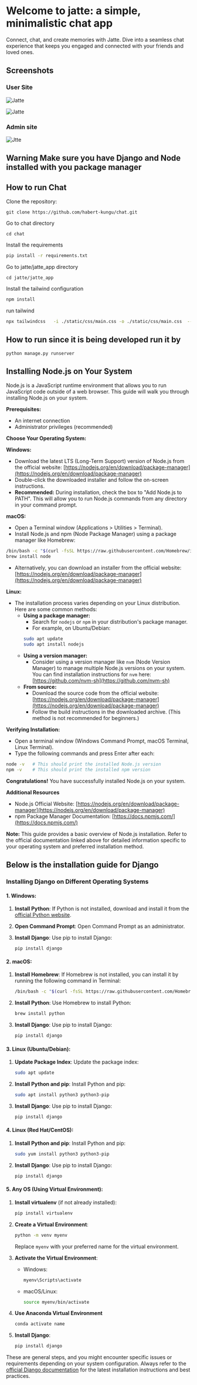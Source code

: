
# Welcome to jatte: a simple, minimalistic chat app
Connect, chat, and create memories with Jatte. Dive into a seamless chat experience that keeps you engaged and connected with your friends and loved ones.
## Screenshots 
### User Site

![Jatte](https://github.com/habert-kungu/chat/blob/main/screenshots/front%20jatte.png)

![Jatte](https://github.com/habert-kungu/chat/blob/main/screenshots/below%20jatte.png)

### Admin site 
![Jtte](https://github.com/habert-kungu/chat/blob/main/screenshots/admin%20jatte.png)

## **Warning** Make sure you have Django and Node installed with you package manager 
## How to run Chat

Clone the repository:

```
git clone https://github.com/habert-kungu/chat.git
```

Go to chat directory

```
cd chat
```

Install the requirements

```bash
pip install -r requirements.txt
```

Go to jatte/jatte_app  directory

```
cd jatte/jatte_app 
```

Install the tailwind configuration

```bash
npm install
```

run tailwind

```bash
npx tailwindcss   -i ./static/css/main.css -o ./static/css/main.css  --watch
```

## How to run since it is being developed run it by

```
python manage.py runserver
```
## Installing Node.js on Your System

Node.js is a JavaScript runtime environment that allows you to run JavaScript code outside of a web browser. This guide will walk you through installing Node.js on your system.

**Prerequisites:**

* An internet connection
* Administrator privileges (recommended)

**Choose Your Operating System:**

**Windows:**

* Download the latest LTS (Long-Term Support) version of Node.js from the official website: [https://nodejs.org/en/download/package-manager](https://nodejs.org/en/download/package-manager)
* Double-click the downloaded installer and follow the on-screen instructions.
* **Recommended:** During installation, check the box to "Add Node.js to PATH". This will allow you to run Node.js commands from any directory in your command prompt.

**macOS:**

* Open a Terminal window (Applications > Utilities > Terminal).
* Install Node.js and npm (Node Package Manager) using a package manager like Homebrew:

```bash
/bin/bash -c "$(curl -fsSL https://raw.githubusercontent.com/Homebrew/install/HEAD/install.sh)"
brew install node
```

* Alternatively, you can download an installer from the official website: [https://nodejs.org/en/download/package-manager](https://nodejs.org/en/download/package-manager)

**Linux:**

* The installation process varies depending on your Linux distribution. Here are some common methods:
    * **Using a package manager:**
        * Search for `nodejs` or `npm` in your distribution's package manager. 
        * For example, on Ubuntu/Debian:
        ```bash
        sudo apt update
        sudo apt install nodejs
        ```
    * **Using a version manager:**
        * Consider using a version manager like `nvm` (Node Version Manager) to manage multiple Node.js versions on your system. You can find installation instructions for `nvm` here: [https://github.com/nvm-sh](https://github.com/nvm-sh)
    * **From source:**
        * Download the source code from the official website: [https://nodejs.org/en/download/package-manager](https://nodejs.org/en/download/package-manager)
        * Follow the build instructions in the downloaded archive. (This method is not recommended for beginners.)

**Verifying Installation:**

* Open a terminal window (Windows Command Prompt, macOS Terminal, Linux Terminal).
* Type the following commands and press Enter after each:

```bash
node -v   # This should print the installed Node.js version
npm -v    # This should print the installed npm version
```

**Congratulations!** You have successfully installed Node.js on your system.

**Additional Resources**

* Node.js Official Website: [https://nodejs.org/en/download/package-manager](https://nodejs.org/en/download/package-manager)
* npm Package Manager Documentation: [https://docs.npmjs.com/](https://docs.npmjs.com/)


**Note:** This guide provides a basic overview of Node.js installation. Refer to the official documentation linked above for detailed information specific to your operating system and preferred installation method.

## Below is the installation guide for Django

### Installing Django on Different Operating Systems

#### 1. Windows:

1. **Install Python**: If Python is not installed, download and install it from the [official Python website](https://www.python.org/downloads/).

2. **Open Command Prompt**: Open Command Prompt as an administrator.

3. **Install Django**: Use pip to install Django:
   ```
   pip install django
   ```

#### 2. macOS:

1. **Install Homebrew**: If Homebrew is not installed, you can install it by running the following command in Terminal:

   ```bash
   /bin/bash -c "$(curl -fsSL https://raw.githubusercontent.com/Homebrew/install/HEAD/install.sh)"
   ```

2. **Install Python**: Use Homebrew to install Python:

   ```bash
   brew install python
   ```

3. **Install Django**: Use pip to install Django:
   ```bash
   pip install django
   ```

#### 3. Linux (Ubuntu/Debian):

1. **Update Package Index**: Update the package index:

   ```bash
   sudo apt update
   ```

2. **Install Python and pip**: Install Python and pip:

   ```bash
   sudo apt install python3 python3-pip
   ```

3. **Install Django**: Use pip to install Django:
   ```bash
   pip install django
   ```

#### 4. Linux (Red Hat/CentOS):

1. **Install Python and pip**: Install Python and pip:

   ```bash
   sudo yum install python3 python3-pip
   ```

2. **Install Django**: Use pip to install Django:
   ```bash
   pip install django
   ```

#### 5. Any OS (Using Virtual Environment):

1. **Install virtualenv** (if not already installed):

   ```bash
   pip install virtualenv
   ```

2. **Create a Virtual Environment**:

   ```bash
   python -m venv myenv
   ```

   Replace `myenv` with your preferred name for the virtual environment.

3. **Activate the Virtual Environment**:
   - Windows:
     ```bash
     myenv\Scripts\activate
     ```
   - macOS/Linux:
     ```bash
     source myenv/bin/activate
     ```
4. **Use Anaconda Virtual Environment**
   ```bash
   conda activate name
   ```
5. **Install Django**:
   ```bash
   pip install django
   ```

These are general steps, and you might encounter specific issues or requirements depending on your system configuration. Always refer to the [official Django documentation](https://docs.djangoproject.com/en/stable/intro/install/) for the latest installation instructions and best practices.
